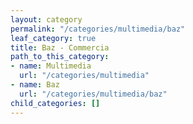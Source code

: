 ```yaml
---
layout: category
permalink: "/categories/multimedia/baz"
leaf_category: true
title: Baz - Commercia
path_to_this_category:
- name: Multimedia
  url: "/categories/multimedia"
- name: Baz
  url: "/categories/multimedia/baz"
child_categories: []
---
```

